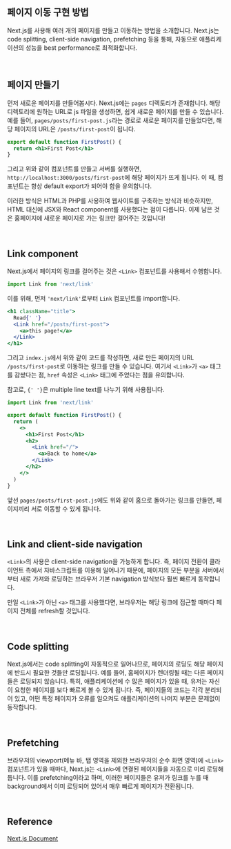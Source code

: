 ## 페이지 이동 구현 방법

Next.js를 사용해 여러 개의 페이지를 만들고 이동하는 방법을 소개합니다. Next.js는 code splitting, client-side navigation, prefetching 등을 통해, 자동으로 애플리케이션의 성능을 best performance로 최적화합니다.

​    

## 페이지 만들기

먼저 새로운 페이지를 만들어봅시다. Next.js에는 `pages` 디렉토리가 존재합니다. 해당 디렉토리에 원하는 URL로 js 파일을 생성하면, 쉽게 새로운 페이지를 만들 수 있습니다. 예를 들어, `pages/posts/first-post.js`라는 경로로 새로운 페이지를 만들었다면, 해당 페이지의 URL은 `/posts/first-post`이 됩니다.

```jsx
export default function FirstPost() {
  return <h1>First Post</h1>
}
```

그리고 위와 같이 컴포넌트를 만들고 서버를 실행하면, `http://localhost:3000/posts/first-post`에 해당 페이지가 뜨게 됩니다. 이 때, 컴포넌트는 항상 default export가 되어야 함을 유의합니다.

이러한 방식은 HTML과 PHP를 사용하여 웹사이트를 구축하는 방식과 비슷하지만, HTML 대신에 JSX와 React component를 사용했다는 점이 다릅니다. 이제 남은 것은 홈페이지에 새로운 페이지로 가는 링크만 걸어주는 것입니다!

​    

## Link component

Next.js에서 페이지의 링크를 걸어주는 것은 `<Link>` 컴포넌트를 사용해서 수행합니다.

```jsx
import Link from 'next/link'
```

이를 위해, 먼저 `'next/link'`로부터 `Link` 컴포넌트를 import합니다.

```jsx
<h1 className="title">
  Read{' '}
  <Link href="/posts/first-post">
    <a>this page!</a>
  </Link>
</h1>
```

그리고 `index.js`에서 위와 같이 코드를 작성하면, 새로 만든 페이지의 URL `/posts/first-post`로 이동하는 링크를 만들 수 있습니다. 여기서 `<Link>`가 `<a>` 태그를 감쌌다는 점, `href` 속성은 `<Link>` 태그에 주었다는 점을 유의합니다.

참고로, `{' '}`은 multiple line text를 나누기 위해 사용됩니다.

```jsx
import Link from 'next/link'

export default function FirstPost() {
  return (
    <>
      <h1>First Post</h1>
      <h2>
        <Link href="/">
          <a>Back to home</a>
        </Link>
      </h2>
    </>
  )
}
```

앞선 `pages/posts/first-post.js`에도 위와 같이 홈으로 돌아가는 링크를 만들면, 페이지끼리 서로 이동할 수 있게 됩니다.

​    

## Link and client-side navigation

 `<Link>`의 사용은 client-side navigation을 가능하게 합니다. 즉, 페이지 전환이 클라이언트 측에서 자바스크립트를 이용해 일어나기 때문에, 페이지의 모든 부분을 서버에서부터 새로 가져와 로딩하는 브라우저 기본 navigation 방식보다 훨씬 빠르게 동작합니다.

만일 `<Link>`가 아닌 `<a>` 태그를 사용했다면, 브라우저는 해당 링크에 접근할 때마다 페이지 전체를 refresh할 것입니다.

​    

## Code splitting

Next.js에서는 code splitting이 자동적으로 일어나므로, 페이지의 로딩도 해당 페이지에 반드시 필요한 것들만 로딩됩니다. 예를 들어, 홈페이지가 렌더링될 때는 다른 페이지들은 로딩되지 않습니다. 특히, 애플리케이션에 수 많은 페이지가 있을 때, 유저는 자신이 요청한 페이지를 보다 빠르게 볼 수 있게 됩니다. 즉, 페이지들의 코드는 각각 분리되어 있고, 어떤 특정 페이지가 오류를 일으켜도 애플리케이션의 나머지 부분은 문제없이 동작합니다.

​    

## Prefetching

브라우저의 viewport(메뉴 바, 탭 영역을 제외한 브라우저의 순수 화면 영역)에 `<Link>` 컴포넌트가 있을 때마다, Next.js는 `<Link>`에 연결된 페이지들을 자동으로 미리 로딩해둡니다. 이를 prefetching이라고 하며, 이러한 페이지들은 유저가 링크를 누를 때 background에서 이미 로딩되어 있어서 매우 빠르게 페이지가 전환됩니다.

​    

## Reference

[Next.js Document](https://nextjs.org/learn/basics/navigate-between-pages)